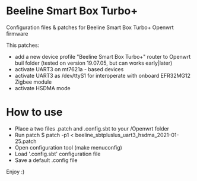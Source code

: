 # Beeline Smart Box Turbo+
Configuration files &amp; patches for Beeline Smart Box Turbo+ Openwrt firmware

This patches:
- add a new device profile "Beeline Smart Box Turbo+" router to Openwrt buil folder (tested on version 19.07.05, but can works early|later)
- activate UART3 on mt7621a - based devices
- activate UART3 as /dev/ttyS1 for interoperate with onboard EFR32MG12 Zigbee module
- activate HSDMA mode


# How to use
- Place a two files .patch and .config.sbt to your /Openwrt folder
- Run patch
$ patch -p1 < beeline_sbtpluslus_uart3_hsdma_2021-01-25.patch
- Open configuration tool (make menuconfig)
- Load '.config.sbt' configuration file
- Save a default .config file

Enjoy :) 
